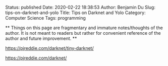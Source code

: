 Status: published
Date: 2020-02-22 18:38:53
Author: Benjamin Du
Slug: tips-on-darknet-and-yolo
Title: Tips on Darknet and Yolo
Category: Computer Science
Tags: programming

**
Things on this page are fragmentary and immature notes/thoughts of the author.
It is not meant to readers but rather for convenient reference of the author and future improvement.
**


https://pjreddie.com/darknet/tiny-darknet/

https://pjreddie.com/darknet/